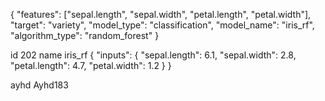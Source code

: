 {
  "features": ["sepal.length", "sepal.width", "petal.length", "petal.width"],
  "target": "variety",
  "model_type": "classification",
  "model_name": "iris_rf",
  "algorithm_type": "random_forest"
}


id 202 
name iris_rf
{
"inputs": {
"sepal.length": 6.1,
"sepal.width": 2.8,
"petal.length": 4.7,
"petal.width": 1.2
}
}

ayhd
Ayhd183
